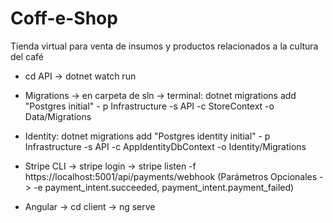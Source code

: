 # Coff-e-Shop

Tienda virtual para venta de insumos y productos relacionados a la cultura del café 

- cd API -> dotnet watch run 
- Migrations -> en carpeta de sln -> terminal: dotnet migrations add "Postgres initial" - p Infrastructure -s API -c StoreContext -o Data/Migrations
- Identity: dotnet migrations add "Postgres identity initial" - p Infrastructure -s API -c AppIdentityDbContext -o Identity/Migrations

- Stripe CLI -> stripe login -> stripe listen -f https://localhost:5001/api/payments/webhook
  (Parámetros Opcionales -> -e payment_intent.succeeded, payment_intent.payment_failed)
  
- Angular -> cd client -> ng serve
